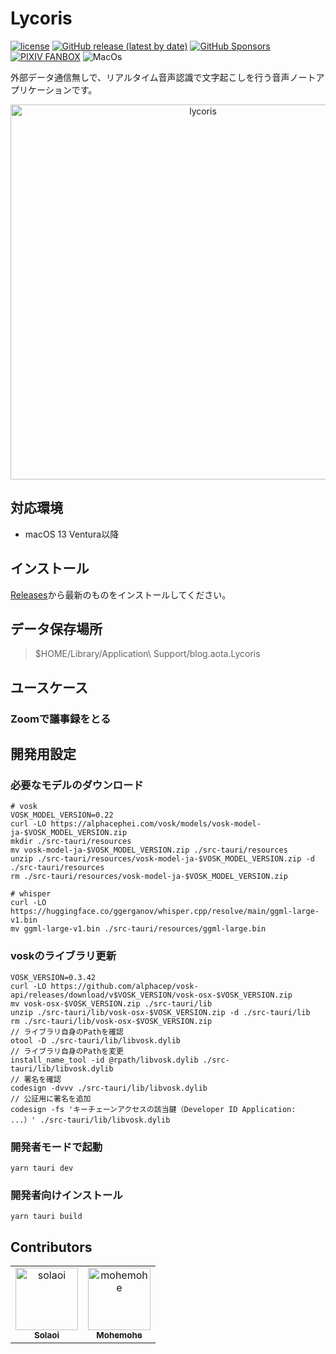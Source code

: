 # Lycoris

[![license](https://img.shields.io/github/license/solaoi/lycoris)](https://github.com/solaoi/lycoris/blob/main/LICENSE)
[![GitHub release (latest by date)](https://img.shields.io/github/v/release/solaoi/lycoris)](https://github.com/solaoi/lycoris/releases)
[![GitHub Sponsors](https://img.shields.io/github/sponsors/solaoi?color=db61a2)](https://github.com/sponsors/solaoi)
[![PIXIV FANBOX](https://img.shields.io/badge/%E5%AF%84%E4%BB%98-PIXIV%20FANBOX-ff69b4)](https://solaoi.fanbox.cc/)
![MacOs](https://shields.io/badge/MacOS--9cf?logo=Apple&style=social)

外部データ通信無しで、リアルタイム音声認識で文字起こしを行う音声ノートアプリケーションです。

<div align="center">
  <a href="https://github.com/solaoi/lycoris">
    <img width="600" alt="lycoris" src="https://user-images.githubusercontent.com/46414076/227781834-2eeaea6f-fae6-4607-8862-4ca74a4416b9.png">
  </a>
</div>

## 対応環境

- macOS 13 Ventura以降

## インストール

[Releases](https://github.com/solaoi/lycoris/releases)から最新のものをインストールしてください。

## データ保存場所

> $HOME/Library/Application\ Support/blog.aota.Lycoris

## ユースケース

### Zoomで議事録をとる

## 開発用設定

### 必要なモデルのダウンロード

```
# vosk
VOSK_MODEL_VERSION=0.22
curl -LO https://alphacephei.com/vosk/models/vosk-model-ja-$VOSK_MODEL_VERSION.zip
mkdir ./src-tauri/resources
mv vosk-model-ja-$VOSK_MODEL_VERSION.zip ./src-tauri/resources
unzip ./src-tauri/resources/vosk-model-ja-$VOSK_MODEL_VERSION.zip -d ./src-tauri/resources
rm ./src-tauri/resources/vosk-model-ja-$VOSK_MODEL_VERSION.zip

# whisper
curl -LO https://huggingface.co/ggerganov/whisper.cpp/resolve/main/ggml-large-v1.bin
mv ggml-large-v1.bin ./src-tauri/resources/ggml-large.bin
```

### voskのライブラリ更新

```
VOSK_VERSION=0.3.42
curl -LO https://github.com/alphacep/vosk-api/releases/download/v$VOSK_VERSION/vosk-osx-$VOSK_VERSION.zip
mv vosk-osx-$VOSK_VERSION.zip ./src-tauri/lib
unzip ./src-tauri/lib/vosk-osx-$VOSK_VERSION.zip -d ./src-tauri/lib
rm ./src-tauri/lib/vosk-osx-$VOSK_VERSION.zip
// ライブラリ自身のPathを確認
otool -D ./src-tauri/lib/libvosk.dylib
// ライブラリ自身のPathを変更
install_name_tool -id @rpath/libvosk.dylib ./src-tauri/lib/libvosk.dylib
// 署名を確認
codesign -dvvv ./src-tauri/lib/libvosk.dylib
// 公証用に署名を追加
codesign -fs 'キーチェーンアクセスの該当鍵（Developer ID Application: ...）' ./src-tauri/lib/libvosk.dylib
```

### 開発者モードで起動

```
yarn tauri dev
```

### 開発者向けインストール

```
yarn tauri build
```

## Contributors

<!-- readme: contributors -start -->
<table>
<tr>
    <td align="center">
        <a href="https://github.com/solaoi">
            <img src="https://avatars.githubusercontent.com/u/46414076?v=4" width="100;" alt="solaoi"/>
            <br />
            <sub><b>Solaoi</b></sub>
        </a>
    </td>
    <td align="center">
        <a href="https://github.com/mohemohe">
            <img src="https://avatars.githubusercontent.com/u/5028163?v=4" width="100;" alt="mohemohe"/>
            <br />
            <sub><b>Mohemohe</b></sub>
        </a>
    </td></tr>
</table>
<!-- readme: contributors -end -->
